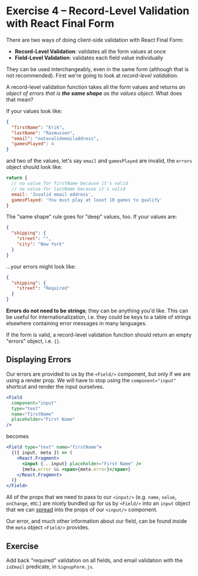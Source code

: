 # Exercise 4 – Record-Level Validation with React Final Form

There are two ways of doing client-side validation with React Final Form:

- **Record-Level Validation**: validates all the form values at once
- **Field-Level Validation**: validates each field value individually

They can be used interchangeably, even in the same form (although that is not recommended). First we're going to look at _record-level validation_.

A record-level validation function takes all the form values and returns _an object of errors that is **the same shape** as the values object_. What does that mean?

If your values look like:

```json
{
  "firstName": "Erik",
  "lastName": "Rasmussen",
  "email": "notavalidemailaddress",
  "gamesPlayed": 4
}
```

and two of the values, let's say `email` and `gamesPlayed` are invalid, the `errors` object should look like:

```js
return {
  // no value for firstName because it's valid
  // no value for lastName because it's valid
  email: 'Invalid email address',
  gamesPlayed: 'You must play at least 10 games to qualify'
}
```

The "same shape" rule goes for "deep" values, too. If your values are:

```json
{
  "shipping": {
    "street": "",
    "city": "New York"
  }
}
```

...your errors might look like:

```json
{
  "shipping": {
    "street": "Required"
  }
}
```

**Errors do not need to be strings**; they can be anything you'd like. This can be useful for internationalization, i.e. they could be keys to a table of strings elsewhere containing error messages in many languages.

If the form is valid, a record-level validation function should return an empty "errors" object, i.e. `{}`.

## Displaying Errors

Our errors are provided to us by the `<Field/>` component, but only if we are using a render prop. We will have to stop using the `component="input"` shortcut and render the input ourselves.

```jsx
<Field
  component="input"
  type="text"
  name="firstName"
  placeholder="First Name"
/>
```

becomes

```jsx
<Field type="text" name="firstName">
  {({ input, meta }) => (
    <React.Fragment>
      <input {...input} placeholder="First Name" />
      {meta.error && <span>{meta.error}</span>}
    </React.Fragment>
  )}
</Field>
```

All of the props that we need to pass to our `<input/>` (e.g. `name`, `value`, `onChange`, etc.) are nicely bundled up for us by `<Field/>` into an `input` object that we can [spread](https://reactjs.org/docs/jsx-in-depth.html#spread-attributes) into the props of our `<input/>` component.

Our error, and much other information about our field, can be found inside the `meta` object `<Field/>` provides.

## Exercise

Add back "required" validation on all fields, and email validation with the `isEmail` predicate, in `SignupForm.js`.
